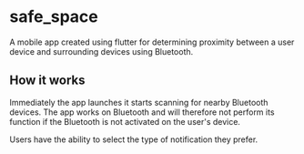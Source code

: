 # safe_space

A mobile app created using flutter for determining proximity between a user device and surrounding devices using Bluetooth.

## How it works

Immediately the app launches it starts scanning for nearby Bluetooth devices. The app works on Bluetooth and will therefore not perform its function if the Bluetooth is not activated on the user's device.

Users have the ability to select the type of notification they prefer. 


